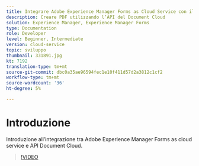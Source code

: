 ```yaml
---
title: Integrare Adobe Experience Manager Forms as Cloud Service con il Document Cloud
description: Creare PDF utilizzando l’API del Document Cloud
solution: Experience Manager, Experience Manager Forms
type: Documentation
role: Developer
level: Beginner, Intermediate
version: cloud-service
topic: sviluppo
thumbnail: 331891.jpg
kt: 7192
translation-type: tm+mt
source-git-commit: dbc0a35ae96594fec1e10f411d57d2a3812c1cf2
workflow-type: tm+mt
source-wordcount: '36'
ht-degree: 5%

---
```


# Introduzione

Introduzione all’integrazione tra Adobe Experience Manager Forms as cloud service e API Document Cloud.

>[!VIDEO](https://video.tv.adobe.com/v/331891/?quality=12&learn=on)
